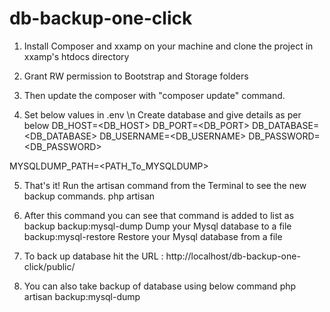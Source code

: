 # db-backup-one-click

1. Install Composer and xxamp on your machine and clone the project in xxamp's htdocs directory

2. Grant RW permission to Bootstrap and Storage folders

3. Then update the composer with "composer update" command.

4. Set below values in .env \n
Create database and give details as per below
DB_HOST=<DB_HOST>
DB_PORT=<DB_PORT>
DB_DATABASE=<DB_DATABASE>
DB_USERNAME=<DB_USERNAME>
DB_PASSWORD=<DB_PASSWORD>

MYSQLDUMP_PATH=<PATH_To_MYSQLDUMP>

5. That's it! Run the artisan command from the Terminal to see the new backup commands.
	php artisan
	
6. After this command you can see that command is added to list as  backup
		backup:mysql-dump     Dump your Mysql database to a file
		backup:mysql-restore  Restore your Mysql database from a file
		
7. To back up database hit the URL : http://localhost/db-backup-one-click/public/
		
8. You can also take backup of database using below command
		php artisan backup:mysql-dump
